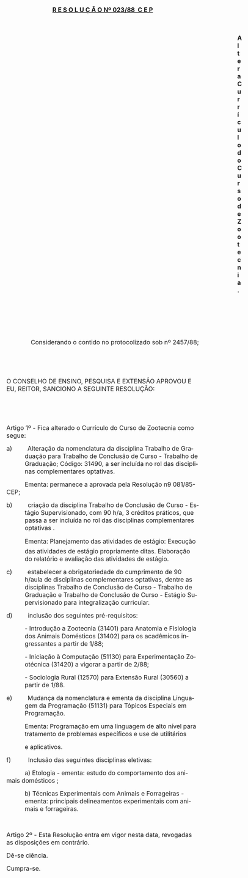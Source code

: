 <body lang=PT-BR style='tab-interval:36.0pt'>

<div class=Section1>

<p class=MsoNormal align=center style='text-align:center'><b><u><span
style='font-size:12.0pt;mso-bidi-font-size:10.0pt'>R E S O L U Ç Ã O Nº 023/88
 C E P<o:p></o:p></span></u></b></p>

<p class=MsoNormal><span style='font-size:12.0pt;mso-bidi-font-size:10.0pt'><o:p>&nbsp;</o:p></span></p>

<p class=MsoNormal style='margin-left:16.0cm'><b><span style='font-size:12.0pt;
mso-bidi-font-size:10.0pt'>Altera Currículo do Curso de Zootecnia.<o:p></o:p></span></b></p>

<p class=MsoNormal><span style='font-size:12.0pt;mso-bidi-font-size:10.0pt'><o:p>&nbsp;</o:p></span></p>

<p class=MsoNormal><span style='font-size:12.0pt;mso-bidi-font-size:10.0pt'><o:p>&nbsp;</o:p></span></p>

<p class=MsoNormal><span style='font-size:12.0pt;mso-bidi-font-size:10.0pt'><o:p>&nbsp;</o:p></span></p>

<p class=MsoNormal align=right style='text-align:right'><span style='font-size:
12.0pt;mso-bidi-font-size:10.0pt'>Considerando o contido no protocolizado sob
nº 2457/88;<o:p></o:p></span></p>

<p class=MsoNormal><span style='font-size:12.0pt;mso-bidi-font-size:10.0pt'><o:p>&nbsp;</o:p></span></p>

<p class=MsoNormal><span style='font-size:12.0pt;mso-bidi-font-size:10.0pt'><o:p>&nbsp;</o:p></span></p>

<p class=MsoNormal><span style='font-size:12.0pt;mso-bidi-font-size:10.0pt'>O
CONSELHO DE ENSINO, PESQUISA E EXTENSÃO APROVOU E EU, REITOR, SANCIONO A SEGUINTE
RESOLUÇÃO:<o:p></o:p></span></p>

<p class=MsoNormal><span style='font-size:12.0pt;mso-bidi-font-size:10.0pt'><o:p>&nbsp;</o:p></span></p>

<p class=MsoNormal><span style='font-size:12.0pt;mso-bidi-font-size:10.0pt'><o:p>&nbsp;</o:p></span></p>

<p class=MsoNormal><span style='font-size:12.0pt;mso-bidi-font-size:10.0pt'>Artigo
1º - Fica alterado o Currículo do Curso de Zootecnia como segue:<o:p></o:p></span></p>

<p class=MsoNormal style='margin-left:36.0pt;text-indent:-36.0pt'><span
class=GramE><span style='font-size:12.0pt;mso-bidi-font-size:10.0pt'>a</span></span><span
style='font-size:12.0pt;mso-bidi-font-size:10.0pt'>)<span style='mso-tab-count:
1'>         </span>Alteração da nomenclatura da disciplina Trabalho de
Graduação para Trabalho de Conclusão de Curso - Trabalho de Graduação; Código: <st1:metricconverter
ProductID="31490, a" w:st="on">31490, a</st1:metricconverter> ser incluída no
rol das disciplinas complementares optativas.<o:p></o:p></span></p>

<p class=MsoNormal style='text-indent:36.0pt'><span style='font-size:12.0pt;
mso-bidi-font-size:10.0pt'>Ementa: permanece a aprovada pela Resolução n9
081/85-CEP;<o:p></o:p></span></p>

<p class=MsoNormal style='margin-left:36.0pt;text-indent:-36.0pt'><span
class=GramE><span style='font-size:12.0pt;mso-bidi-font-size:10.0pt'>b)</span></span><span
style='font-size:12.0pt;mso-bidi-font-size:10.0pt'><span style='mso-tab-count:
1'>         </span>criação da disciplina Trabalho de Conclusão de Curso -
Estágio Supervisionado, com 90 h/a, 3 créditos práticos, que passa a ser
incluída no rol das disciplinas complementares optativas .<o:p></o:p></span></p>

<p class=MsoNormal style='margin-left:36.0pt'><span style='font-size:12.0pt;
mso-bidi-font-size:10.0pt'>Ementa: Planejamento das atividades de <span
class=GramE>estágio:</span> Execução das atividades de estágio propriamente
ditas. Elaboração do relatório e avaliação das atividades de estágio.<o:p></o:p></span></p>

<p class=MsoNormal style='margin-left:36.0pt;text-indent:-36.0pt'><span
class=GramE><span style='font-size:12.0pt;mso-bidi-font-size:10.0pt'>c)</span></span><span
style='font-size:12.0pt;mso-bidi-font-size:10.0pt'><span style='mso-tab-count:
1'>         </span>estabelecer a obrigatoriedade do cumprimento de 90 h/aula de
disciplinas complementares optativas, dentre as disciplinas Trabalho de
Conclusão de Curso - Trabalho de Graduação e Trabalho de Conclusão de Curso -
Estágio Supervisionado para integralização curricular.<o:p></o:p></span></p>

<p class=MsoNormal><span class=GramE><span style='font-size:12.0pt;mso-bidi-font-size:
10.0pt'>d)</span></span><span style='font-size:12.0pt;mso-bidi-font-size:10.0pt'><span
style='mso-tab-count:1'>         </span> inclusão dos seguintes pré-requisitos:<o:p></o:p></span></p>

<p class=MsoNormal style='margin-left:36.0pt'><span style='font-size:12.0pt;
mso-bidi-font-size:10.0pt'>- Introdução a Zootecnia (31401) para Anatomia e
Fisiologia dos Animais Domésticos (31402) para os acadêmicos ingressantes a
partir de 1/88;<o:p></o:p></span></p>

<p class=MsoNormal style='margin-left:36.0pt'><span style='font-size:12.0pt;
mso-bidi-font-size:10.0pt'>- Iniciação à Computação (51130) para Experimentação
Zootécnica (31420) a vigorar a partir de 2/88;<o:p></o:p></span></p>

<p class=MsoNormal style='margin-left:36.0pt'><span style='font-size:12.0pt;
mso-bidi-font-size:10.0pt'>- Sociologia Rural (12570) para Extensão Rural
(30560) a partir de 1/88.<o:p></o:p></span></p>

<p class=MsoNormal style='margin-left:36.0pt;text-indent:-36.0pt'><span
class=GramE><span style='font-size:12.0pt;mso-bidi-font-size:10.0pt'>e</span></span><span
style='font-size:12.0pt;mso-bidi-font-size:10.0pt'>)<span style='mso-tab-count:
1'>         </span>Mudança da nomenclatura e ementa da disciplina Linguagem da
Programação (51131) para Tópicos Especiais em Programação.<o:p></o:p></span></p>

<p class=MsoNormal style='margin-left:36.0pt'><span style='font-size:12.0pt;
mso-bidi-font-size:10.0pt'>Ementa: Programação em uma linguagem de alto nível
para tratamento de problemas específicos e use de utilitários<o:p></o:p></span></p>

<p class=MsoNormal style='text-indent:36.0pt'><span class=GramE><span
style='font-size:12.0pt;mso-bidi-font-size:10.0pt'>e</span></span><span
style='font-size:12.0pt;mso-bidi-font-size:10.0pt'> aplicativos.<o:p></o:p></span></p>

<p class=MsoNormal><span class=GramE><span style='font-size:12.0pt;mso-bidi-font-size:
10.0pt'>f)</span></span><span style='font-size:12.0pt;mso-bidi-font-size:10.0pt'><span
style='mso-tab-count:1'>          </span>Inclusão das seguintes disciplinas
eletivas:<o:p></o:p></span></p>

<p class=MsoNormal style='text-indent:36.0pt'><span style='font-size:12.0pt;
mso-bidi-font-size:10.0pt'>a) Etologia - ementa: estudo do comportamento dos
animais <span class=GramE>domésticos ;</span><o:p></o:p></span></p>

<p class=MsoNormal style='margin-left:36.0pt'><span style='font-size:12.0pt;
mso-bidi-font-size:10.0pt'>b) Técnicas Experimentais com Animais e Forrageiras
- ementa: principais delineamentos experimentais com animais e forrageiras.<o:p></o:p></span></p>

<p class=MsoNormal><span style='font-size:12.0pt;mso-bidi-font-size:10.0pt'><o:p>&nbsp;</o:p></span></p>

<p class=MsoNormal><span style='font-size:12.0pt;mso-bidi-font-size:10.0pt'>Artigo
2º - Esta Resolução entra em vigor nesta data, revogadas as disposições em
contrário.<o:p></o:p></span></p>

<p class=MsoNormal><span style='font-size:12.0pt;mso-bidi-font-size:10.0pt'>Dê-se
ciência.<o:p></o:p></span></p>

<p class=MsoNormal><span style='font-size:12.0pt;mso-bidi-font-size:10.0pt'>Cumpra-se.<o:p></o:p></span></p>

</div>

</body>
